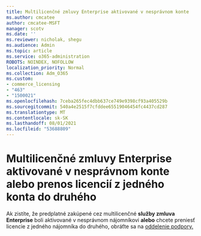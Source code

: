 ```yaml
---
title: Multilicenčné zmluvy Enterprise aktivované v nesprávnom konte
ms.author: cmcatee
author: cmcatee-MSFT
manager: scotv
ms.date: ''
ms.reviewer: nicholak, shegu
ms.audience: Admin
ms.topic: article
ms.service: o365-administration
ROBOTS: NOINDEX, NOFOLLOW
localization_priority: Normal
ms.collection: Adm_O365
ms.custom:
- commerce_licensing
- "463"
- "1500021"
ms.openlocfilehash: 7ceba265fec4dbb637ce749e9398cf93a405529b
ms.sourcegitcommit: 540a4e2515f7cfddee65519046454fc4437cd287
ms.translationtype: MT
ms.contentlocale: sk-SK
ms.lasthandoff: 08/01/2021
ms.locfileid: "53688809"
---
```

# <a name="volume-licensing-enterprise-agreement-activated-on-the-wrong-account-or-transferring-licenses-from-one-account-to-another"></a>Multilicenčné zmluvy Enterprise aktivované v nesprávnom konte alebo prenos licencií z jedného konta do druhého

Ak zistíte, že predplatné zakúpené cez multilicenčné **služby zmluva Enterprise** boli aktivované v nesprávnom nájomníkovi **alebo** chcete preniesť licencie z jedného nájomníka do druhého, obráťte sa na [oddelenie podpory.](https://go.microsoft.com/fwlink/p/?linkid=518322) 